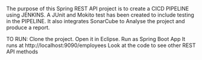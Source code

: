 The purpose of this Spring REST API project is to create a CICD PIPELINE using JENKINS. A JUnit and Mokito test has been created to include testing in the PIPELINE. It also integrates SonarCube to Analyse the project and produce a report.

TO RUN:
Clone the project. 
Open it in Eclipse.
Run as Spring Boot App
It runs at http://localhost:9090/employees
Look at the code to see other REST API methods 
